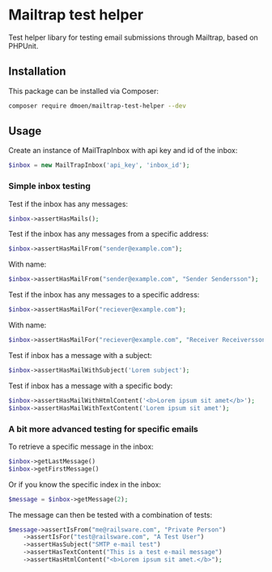 # Mailtrap test helper

Test helper libary for testing email submissions through Mailtrap, based on PHPUnit.

## Installation

This package can be installed via Composer:

``` bash
composer require dmoen/mailtrap-test-helper --dev
```

## Usage

Create an instance of MailTrapInbox with api key and id of the inbox:

```php
$inbox = new MailTrapInbox('api_key', 'inbox_id');  
```

### Simple inbox testing

Test if the inbox has any messages:

```php
$inbox->assertHasMails();  
```

Test if the inbox has any messages from a specific address:

```php
$inbox->assertHasMailFrom("sender@example.com");
```

With name:

```php
$inbox->assertHasMailFrom("sender@example.com", "Sender Sendersson");
```

Test if the inbox has any messages to a specific address:

```php
$inbox->assertHasMailFor("reciever@example.com");
```

With name:

```php
$inbox->assertHasMailFor("reciever@example.com", "Receiver Receiversson");
```

Test if inbox has a message with a subject:

```php
$inbox->assertHasMailWithSubject('Lorem subject');
```

Test if inbox has a message with a specific body:

```php
$inbox->assertHasMailWithHtmlContent('<b>Lorem ipsum sit amet</b>');
$inbox->assertHasMailWithTextContent('Lorem ipsum sit amet');
```

### A bit more advanced testing for specific emails

To retrieve a specific message in the inbox:

```php
$inbox->getLastMessage()
$inbox->getFirstMessage()
```
Or if you know the specific index in the inbox:

```php
$message = $inbox->getMessage(2);
```

The message can then be tested with a combination of tests:

```php
$message->assertIsFrom("me@railsware.com", "Private Person")
    ->assertIsFor("test@railsware.com", "A Test User")
    ->assertHasSubject("SMTP e-mail test")
    ->assertHasTextContent("This is a test e-mail message")
    ->assertHasHtmlContent("<b>Lorem ipsum sit amet.</b>");
```